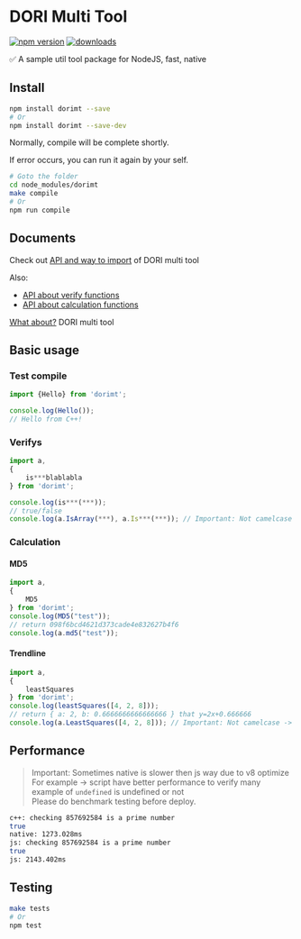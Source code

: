 # DORI Multi Tool

[![npm version](https://badge.fury.io/js/dorimt.svg)](https://www.npmjs.com/package/dorimt)
[![downloads](https://img.shields.io/npm/dm/dorimt.svg)](https://www.npmjs.com/package/dorimt)

:white_check_mark: A sample util tool package for NodeJS, fast, native

## Install

```bash
npm install dorimt --save
# Or
npm install dorimt --save-dev
```

Normally, compile will be complete shortly.

If error occurs, you can run it again by your self.

```bash
# Goto the folder
cd node_modules/dorimt
make compile
# Or
npm run compile
```

## Documents

Check out [API and way to import](https://github.com/WMXPY/DORI-Multi-Tool/blob/master/docs/api.md) of DORI multi tool

Also:

- [API about verify functions](https://github.com/WMXPY/DORI-Multi-Tool/blob/master/docs/verifysAPI.md)
- [API about calculation functions](https://github.com/WMXPY/DORI-Multi-Tool/blob/master/docs/calcAPI.md)

[What about?](https://github.com/WMXPY/DORI-Multi-Tool/blob/master/docs/what.md) DORI multi tool

## Basic usage

### Test compile

```js
import {Hello} from 'dorimt';

console.log(Hello());
// Hello from C++!
```

### Verifys

```js
import a, 
{
    is***blablabla
} from 'dorimt';

console.log(is***(***));
// true/false
console.log(a.IsArray(***), a.Is***(***)); // Important: Not camelcase -> IsArray instead of isArray
```
 
### Calculation

#### MD5

```js
import a, 
{
    MD5
} from 'dorimt';
console.log(MD5("test"));
// return 098f6bcd4621d373cade4e832627b4f6
console.log(a.md5("test"));
```

#### Trendline

```js
import a, 
{
    leastSquares
} from 'dorimt';
console.log(leastSquares([4, 2, 8]));
// return { a: 2, b: 0.6666666666666666 } that y=2x+0.666666
console.log(a.LeastSquares([4, 2, 8])); // Important: Not camelcase -> LeastSquares instead of leastSquares
```

## Performance

> Important: Sometimes native is slower then js way due to v8 optimize  
> For example -> script have better performance to verify many example of `undefined` is undefined or not  
> Please do benchmark testing before deploy.

```bash
c++: checking 857692584 is a prime number
true
native: 1273.028ms
js: checking 857692584 is a prime number
true
js: 2143.402ms
```

## Testing

```bash
make tests
# Or
npm test
```
